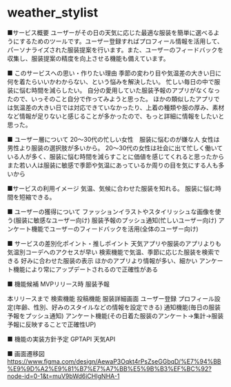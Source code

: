 # weather_stylist

■サービス概要
ユーザーがその日の天気に応じた最適な服装を簡単に選べるようにするためのツールです。ユーザー登録すればプロフィール情報を活用して、パーソナライズされた服装提案を行います。また、ユーザーのフィードバックを収集し、服装提案の精度を向上させる機能も備えています。


■ このサービスへの思い・作りたい理由
季節の変わり目や気温差の大きい日に何を着たらいいかわからない、という悩みを解決したい。
忙しい毎日の中で服装に悩む時間を減らしたい。
自分の愛用していた服装予報のアプリがなくなったので、いっそのこと自分で作ってみようと思った。
ほかの類似したアプリでは気温差の大きい日では対応できていなかったり、上着の種類や服の厚み、素材など情報が足りないと感じることが多かったので、もっと詳細に情報をしたいと思った。


■ ユーザー層について
20～30代の忙しい女性　服装に悩むのが嫌な人
女性は男性より服装の選択肢が多いから。
20～30代の女性は社会に出て忙しく働いている人が多く、服装に悩む時間を減らすことに価値を感じてくれると思ったから
また若い人は服装に敏感で季節や気温にあっているか周りの目を気にする人も多いから


■サービスの利用イメージ
気温、気候に合わせた服装を知れる。
服装に悩む時間を短縮できる。



■ ユーザーの獲得について
ファッションイラストやスタイリッシュな画像を使う(服装に敏感なユーザー向け)
服装予報のプッシュ通知(忙しいユーザー向け)
アンケート機能でユーザーのフィードバックを活用(全体のユーザー向け)



■ サービスの差別化ポイント・推しポイント
天気アプリや服装のアプリよりも気温別コーデへのアクセスが早い
検索機能で気温、季節に応じた服装を検索できる
好みに合わせた服装の表示
ほかのアプリより情報が多い、細かい
アンケート機能により常にアップデートされるので正確性がある



■ 機能候補
MVPリリース時
服装予報

本リリースまで
検索機能
投稿機能
服装詳細画面
ユーザー登録
プロフィール設定(年齢、性別、好みのスタイルなどの情報を設定できる)
通知機能(毎日の服装予報をプッシュ通知)
アンケート機能(その日着た服装のアンケート→集計→服装予報に反映することで正確性UP)



■ 機能の実装方針予定
GPTAPI
天気API


■ 画面遷移図
https://www.figma.com/design/AewaP3Oqkt4rPsZseGGbqD/%E7%94%BB%E9%9D%A2%E9%81%B7%E7%A7%BB%E5%9B%B3%EF%BC%92?node-id=0-1&t=muV9bWd6iCHIgNHA-1